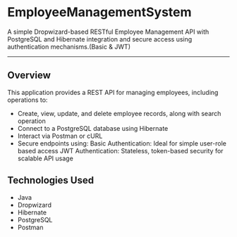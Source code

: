 #  EmployeeManagementSystem

A simple Dropwizard-based RESTful Employee Management API with PostgreSQL and Hibernate integration and secure access using authentication mechanisms.(Basic & JWT)


---

##  Overview

This application provides a REST API for managing employees, including operations to:
- Create, view, update, and delete employee records, along with search operation
- Connect to a PostgreSQL database using Hibernate
- Interact via Postman or cURL
- Secure endpoints using:
Basic Authentication: Ideal for simple user-role based access 
JWT  Authentication: Stateless, token-based security for scalable API usage


## Technologies Used
- Java
- Dropwizard
- Hibernate
- PostgreSQL
- Postman
